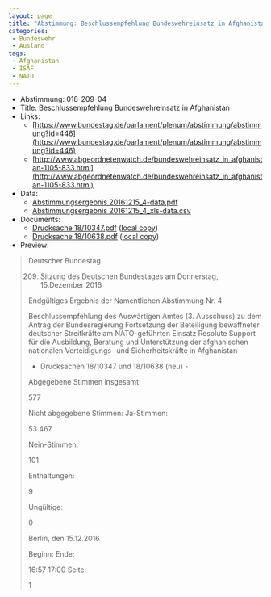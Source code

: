 ```yaml
---
layout: page
title: "Abstimmung: Beschlussempfehlung Bundeswehreinsatz in Afghanistan"
categories:
 - Bundeswehr
 - Ausland
tags:
 - Afghanistan
 - ISAF
 - NATO
---
```


* Abstimmung: 018-209-04
* Title: Beschlussempfehlung Bundeswehreinsatz in Afghanistan
* Links: 
    * [https://www.bundestag.de/parlament/plenum/abstimmung/abstimmung?id=446](https://www.bundestag.de/parlament/plenum/abstimmung/abstimmung?id=446)
    * [http://www.abgeordnetenwatch.de/bundeswehreinsatz_in_afghanistan-1105-833.html](http://www.abgeordnetenwatch.de/bundeswehreinsatz_in_afghanistan-1105-833.html)
* Data: 
    * [Abstimmungsergebnis 20161215_4-data.pdf](/res/abstimmungsliste/20161215_4-data.pdf)
    * [Abstimmungsergebnis 20161215_4_xls-data.csv](/res/abstimmungsliste/analyses/20161215_4_xls-data.csv)
* Documents: 
    * [Drucksache 18/10347.pdf](http://dip21.bundestag.de/dip21/btd/18/103/1810347.pdf) ([local copy](/res/abstimmungsdaten/018-209-04/1810347.pdf))
    * [Drucksache 18/10638.pdf](http://dip21.bundestag.de/dip21/btd/18/106/1810638.pdf) ([local copy](/res/abstimmungsdaten/018-209-04/1810638.pdf))
* Preview: 
> Deutscher Bundestag
> 
> 209. Sitzung des Deutschen Bundestages
> am Donnerstag, 15.Dezember 2016
> 
> Endgültiges Ergebnis der Namentlichen Abstimmung Nr. 4
> 
> Beschlussempfehlung des Auswärtigen Amtes (3. Ausschuss) zu dem Antrag der
> Bundesregierung
> Fortsetzung der Beteiligung bewaffneter deutscher Streitkräfte am NATO-geführten Einsatz
> Resolute Support für die Ausbildung, Beratung und Unterstützung der afghanischen
> nationalen Verteidigungs- und Sicherheitskräfte in Afghanistan
> - Drucksachen 18/10347 und 18/10638 (neu) -
> 
> Abgegebene Stimmen insgesamt:
> 
> 577
> 
> Nicht abgegebene Stimmen:
> Ja-Stimmen:
> 
> 53
> 467
> 
> Nein-Stimmen:
> 
> 101
> 
> Enthaltungen:
> 
> 9
> 
> Ungültige:
> 
> 0
> 
> Berlin, den 15.12.2016
> 
> Beginn:
> Ende:
> 
> 16:57
> 17:00
> Seite:
> 
> 1
> 
> 
